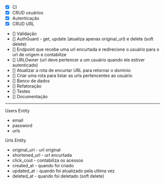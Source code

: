 - [X] CI
- [X] CRUD usuários
- [X] Autenticação
- [X] CRUD URL
- [] Validação
- [] AuthGuard - get, update (atualiza apenas original_url) e delete (soft delete)
- [] Endpoint que recebe uma url encurtada e redirecione o usuário para o url de origem e contabilize
- [] URLOwner (url deve pertencer a um usuário quando ele estiver autenticado)
- [] Atualizar a rota de encurtar URL para retornar o domínio
- [] Criar uma rota para listar as urls pertencentes ao usuário
- [] Banco de dados
- [] Refatoração
- [] Testes
- [] Documentação


-----------

Users Entity
- email
- password
- urls

Urls Entity
- original_url - url original
- shortened_url - url encurtada
- click_cout - contabiliza os acessos
- created_at - quando foi criado
- updated_at - quando foi atualizado pela ultima vez
- deleted_at - quando foi deletado (soft delete)
